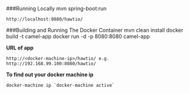 ###Running Locally
    mvn spring-boot:run

    http://localhost:8080/hawtio/

###Building and Running The Docker Container
    mvn clean install
    docker build -t camel-app
    docker run -d -p 8080:8080 camel-app

**URL of app**

`http://<docker-machine-ip>/hawtio/ e.g. http://192.168.99.100:8080/hawtio/`

**To find out your docker machine ip**

    docker-machine ip `docker-machine active`